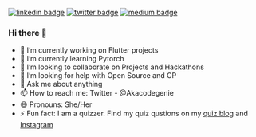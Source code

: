
[![linkedin badge](https://img.shields.io/badge/Akanksha_Singh-30302f?style=flat&logo=linkedin)](https://www.linkedin.com/in/akankshasingh121224)
[![twitter badge](https://img.shields.io/badge/@akacodegenie-30302f?style=flat&logo=twitter)](https://twitter.com/akacodegenie)
[![medium badge](https://img.shields.io/badge/Akanksha_Singh-30302f?style=flat&logo=medium)](https://medium.com/@akankshasingh121)

### Hi there 👋
- 🔭 I’m currently working on Flutter projects
- 🌱 I’m currently learning Pytorch
- 👯 I’m looking to collaborate on Projects and Hackathons
- 🤔 I’m looking for help with Open Source and CP
- 💬 Ask me about anything
- 📫 How to reach me: Twitter - @Akacodegenie
- 😄 Pronouns: She/Her
- ⚡ Fun fact: I am a quizzer. Find my quiz qustions on my [quiz blog](https://curiouscuriequiz.wordpress.com/category/quiz-sets/) and [Instagram](https://www.instagram.com/p/BrVMaJrBOBF/)
